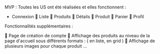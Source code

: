 
MVP :
Toutes les US ont été réalisées et elles fonctionnent :
- Connexion 
	Liste 
	Produits 
	Détails 
	Produit 
	Panier 
	Profil

Fonctionnalités supplémentaires : 

	Page de création de compte 
	Affichage des produits au niveau de la page d'accueil sous différents formats : ( en liste, en grid ) 
	Affichage de plusieurs images pour chaque produit 
…
